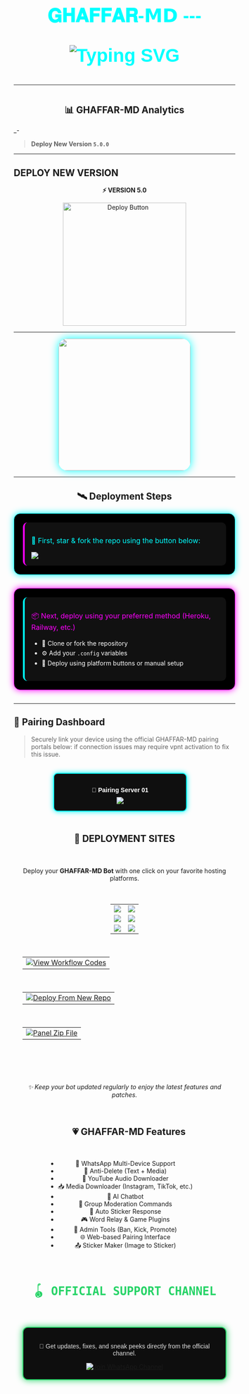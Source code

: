 
<h1 align="center" style="font-family: 'Orbitron', sans-serif; font-size: 42px; color: #00FFFF; text-shadow: 4 0 10px #00FFFF, 0 0 25px #0088FF;">
𝐆𝐇𝐀𝐅𝐅𝐀𝐑-𝗠𝗗
---
 <p align="center">
  <img src="https://readme-typing-svg.demolab.com?font=Orbitron&weight=600&size=24&duration=4000&pause=1000&color=FF0000&center=true&vCenter=true&width=500&lines=ULTIMATE+WHATSAPP+BOT;MULTI-DEVICE+SUPPORT;POWERED+BY+GHAFFAR-MD;FAST++SECURE++RELIABLE" alt="Typing SVG"/>
</p>

---

<h2 align="center">📊 GHAFFAR-MD Analytics </h2> 
_-

> **Deploy New Version `5.0.0`**  

---

## DEPLOY NEW VERSION

<p align="center"><strong>⚡ VERSION 5.0</strong></p>

<p align="center">
  <a href="https://github.com/powerseventel3-ai/GHAFFAR-MD" target="_blank">
    <img 
      src="https://img.shields.io/badge/🚀 Deploy_from_New_Repo-ff003c?style=for-the-badge&logo=github&logoColor=white" 
      alt="Deploy Button"
      width="280"
    >
  </a>
</p>

---

<div align="center">
  <img src="https://cdn.ironman.my.id/i/9zd4if.jpg" width="300" style="border-radius: 20px; box-shadow: 0 0 20px #00ffff;"/>
</div>

---

<h2 align="center">🛰️ Deployment Steps</h2>

<div style="background: #000000; border: 1px solid #00ffff; border-radius: 15px; padding: 20px; box-shadow: 0 0 15px #00ffff; margin-bottom: 30px;">

  <div style="background: #111111; padding: 15px; border-radius: 10px; border-left: 4px solid #ff00ff;">
    <p style="color: #00ffff; font-size: 16px;">🚀 First, star & fork the repo using the button below:</p>
    <a href='https://github.com/powerseventel3-ai/GHAFFAR-MD/fork' target="_blank">
      <img src='https://files.catbox.moe/p2l400.jpg/FORK_REPOSITORY-008000?style=for-the-badge&logo=github&logoColor=white&labelColor=000000'/>
    </a>
  </div>

</div>

<div style="background: #000000; border: 1px solid #ff00ff; border-radius: 15px; padding: 20px; box-shadow: 0 0 15px #ff00ff; margin-bottom: 30px;">

  <div style="background: #111111; padding: 15px; border-radius: 10px; border-left: 4px solid #00ffff;">
    <p style="color: #ff00ff; font-size: 16px;">📦 Next, deploy using your preferred method (Heroku, Railway, etc.)</p>
    <ul style="color: #ffffff; line-height: 1.6;">
      <li>📁 Clone or fork the repository</li>
      <li>⚙️ Add your <code>.config</code> variables</li>
      <li>🚀 Deploy using platform buttons or manual setup</li>
    </ul>
  </div>

</div>
  
---

## 🚀 Pairing Dashboard

> Securely link your device using the official GHAFFAR-MD pairing portals below: if connection issues may require vpnt activation to fix this issue.

<div align="center" style="display:flex; justify-content:center; gap:20px; flex-wrap:wrap; padding:20px;">

  <!-- Link 1 -->
  <div style="background:#0f0f0f; border:2px solid #00FFFF; border-radius:10px; padding:15px 25px; box-shadow:0 0 12px #00ffff; min-width:250px; text-align:center;">
    <p style="color:#ffffff; font-family:sans-serif; margin-bottom:8px;">
      🔗 <strong>Pairing Server 01</strong>
    </p>
    <a href="https://ghaffar-pair-1fa934ff8e64.herokuapp.com/'" target="_blank">
      <img src="https://img.shields.io/badge/PAIR_CODE_1-F0AF35?style=for-the-badge&logo=matrix&logoColor=white&labelColor=0d0d0d"/>
    </a>
  </div>
  
---

## 📡 DEPLOYMENT SITES

<p align="center">Deploy your <strong>GHAFFAR-MD Bot</strong> with one click on your favorite hosting platforms.</p>


<div align="center">
  <table>
    <tr>
      <td><a href="https://dashboard.heroku.com/new?template=https://github.com/powerseventel3-ai/GHAFFAR-MD" target="_blank"><img src="https://img.shields.io/badge/Heroku-430098?style=for-the-badge&logo=heroku&logoColory=white&labelColor=000000&color=00ffff"/></a></td>
      <td><a href="https://talkdrove.com" target="_blank"><img src="https://img.shields.io/badge/TalkDrove-6971FF?style=for-the-badge&logo=github&logoColor=white&labelColor=000000"/></a></td>
    </tr>
    <tr>
      <td><a href="https://app.koyeb.com/services/deploy?type=git&repository=GhaffarTechXD/GHAFFAR-XMD" target="_blank"><img src="https://img.shields.io/badge/Koyeb-FF009D?style=for-the-badge&logo=koyeb&logoColor=white&labelColor=000000"/></a></td>
      <td><a href="https://railway.app/new" target="_blank"><img src="https://img.shields.io/badge/Railway-FF8700?style=for-the-badge&logo=railway&logoColor=white&labelColor=000000"/></a></td>
    </tr>
    <tr>
      <td><a href="https://dashboard.render.com/web/new" target="_blank"><img src="https://img.shields.io/badge/Render-000000?style=for-the-badge&logo=render&logoColor=white&labelColor=000000&color=00ffaa"/></a></td>
      <td><a href="https://app.netlify.com/" target="_blank"><img src="https://img.shields.io/badge/Netlify-CC00FF?style=for-the-badge&logo=huggingface&logoColor=white&labelColor=000000"/></a></td>
    </tr>
  </table>
</div>


<table align="center">
  <tr>
    <td>
      <a href="https://github.com/powerseventel3-ai/GHAFFAR-MD" target="_blank">
        <img alt="View Workflow Codes" src="https://img.shields.io/badge/View-Workflow%20Codes-FF0076?style=for-the-badge&logo=gitlab&logoColor=white"/>
      </a>
    </td>
  </tr>
</table>  

<table align="center">
  <tr>
    <td>
      <a href="https://github.com/powerseventel3-ai/GHAFFAR-MD" target="_blank">
        <img alt="Deploy From New Repo" src="https://img.shields.io/badge/Deploy-New%20Version-4CAF50?style=for-the-badge&logo=vercel&logoColor=white"/>
      </a>
    </td>
  </tr>
</table>  

<table align="center">
  <tr>
    <td>
      <a href="https://github.com/powerseventel3-ai/GHAFFAR-MD/archive/refs/heads/main.zip" target="_blank">
        <img alt="Panel Zip File" src="https://img.shields.io/badge/View-Panel%20Codes-FF0000?style=for-the-badge&logo=github&logoColor=white"/>
      </a>
    </td>
  </tr>
</table>

<hr>
<p align="center"><i>✨ Keep your bot updated regularly to enjoy the latest features and patches.</i></p>

---

## 💗 GHAFFAR-MD Features

- 🤖 WhatsApp Multi-Device Support
- 🔁 Anti-Delete (Text + Media)
- 🎵 YouTube Audio Downloader
- 📥 Media Downloader (Instagram, TikTok, etc.)
- 🧠 AI Chatbot
- 💬 Group Moderation Commands
- 📛 Auto Sticker Response
- 🎮 Word Relay & Game Plugins
- 👮 Admin Tools (Ban, Kick, Promote)
- 🌐 Web-based Pairing Interface
- 📤 Sticker Maker (Image to Sticker)

---

<h2 align="center" style="color:#25D366; font-family:monospace; font-size:26px;">
🪀 OFFICIAL SUPPORT CHANNEL
</h2>

<div align="center" style="margin-top: 15px; margin-bottom: 15px; background:#0e0e0e; padding: 20px; border-radius: 12px; border: 2px solid #25D366; box-shadow: 0 0 15px #25D366; width: 95%;">

<p style="color:#e0e0e0; font-size:14px; font-family:sans-serif;">
📢 Get updates, fixes, and sneak peeks directly from the official channel.
</p>

<a href="https://whatsapp.com/channel/0029Vb7B2PMDZ4LUrhrNBa3A" target="_blank">
  <img src="https://img.shields.io/badge/JOIN_CHANNEL-NOW-8A2BE2?style=for-the-badge&logo=whatsapp&logoColor=white&labelColor=111111" alt="Join WhatsApp Channel"/>
</a>

